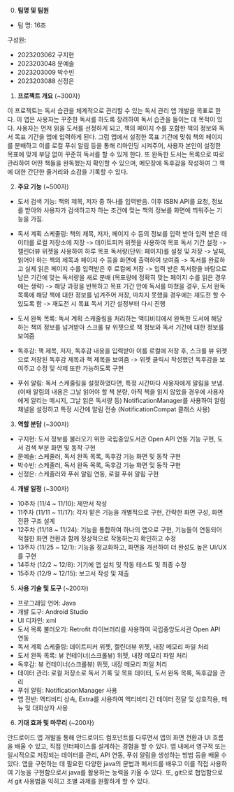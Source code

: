 0. **팀명 및 팀원**

- 팀 명: 16조

구성원: 
- 2023203062 구지현
- 2023203048 문예솔
- 2023203009 박수빈
- 2023203088 신정은

1. **프로젝트 개요** (~300자)

이 프로젝트는 독서 습관을 체계적으로 관리할 수 있는 독서 관리 앱 개발을 목표로 한다. 이 앱은 사용자는 꾸준한 독서를 하도록 장려하여 독서 습관을 들이는 데 목적이 있다. 사용자는 먼저 읽을 도서를 선정하게 되고, 책의 페이지 수를 포함한 책의 정보와 독서 목표 기간을 앱에 입력하게 된다. 그럼 앱에서 설정한 목표 기간에 맞춰 책의 페이지를 분배하고 이를 로컬 푸쉬 알림 등을 통해 리마인딩 시켜주어, 사용자 본인이 설정한 목표에 맞게 부담 없이 꾸준히 독서를 할 수 있게 한다. 또 완독한 도서는 목록으로 따로 관리하여 어떤 책들을 완독했는지 확인할 수 있으며, 메모장에 독후감을 작성하여 그 책에 대한 간단한 줄거리와 소감을 기록할 수 있다.

2. **주요 기능** (~500자)

- 도서 검색 기능: 책의 제목, 저자 중 하나를 입력받음. 이후 ISBN API를 요청, 정보를 받아와 사용자가 검색하고자 하는 조건에 맞는 책의 정보를 화면에 띄워주는 기능을 가짐.

- 독서 계획 스케줄링: 책의 제목, 저자, 페이지 수 등의 정보를 입력 받아 입력 받은 데이터를 로컬 저장소에 저장 -> 데이트피커 위젯을 사용하여 목표 독서 기간 설정 ->  캘린더뷰 위젯을 사용하여 하루 목표 독서량(단위: 페이지)를 설정 및 저장 -> 날짜, 읽어야 하는 책의 제목과 페이지 수 등을 화면에 출력하여 보여줌 -> 독서를 완료하고 실제 읽은 페이지 수를 입력받은 후 로컬에 저장 -> 입력 받은 독서량을 바탕으로 남은 기간에 맞는 독서량을 새로 분배 (목표량에 정확히 맞는 페이지 수를 읽은 경우에는 생략) -> 해당 과정을 반복하고 목표 기간 안에 독서를 마쳤을 경우, 도서 완독 목록에 해당 책에 대한 정보를 넘겨주어 저장, 마치지 못했을 경우에는 재도전 할 수 있도록 함 -> 재도전 시 목표 독서 기간 설정부터 다시 진행

- 도서 완독 목록: 독서 계획 스케줄링을 처리하는 액티비티에서 완독한 도서에 해당하는 책의 정보를 넘겨받아 스크롤 뷰 위젯으로 책 정보와 독서 기간에 대한 정보를 보여줌

- 독후감: 책 제목, 저자, 독후감 내용을 입력받아 이를 로컬에 저장 후, 스크롤 뷰 위젯으로 저장된 독후감 제목과 책 제목을 보여줌 -> 위젯 클릭시 작성했던 독후감을 보여주고 수정 및 삭제 또한 가능하도록 구현

- 푸쉬 알림: 독서 스케줄링을 설정하였다면, 특정 시간마다 사용자에게 알림을 보냄. (이때 알림의 내용은 그날 읽어야 할 책 분량, 아직 책을 읽지 않았을 경우에 사용자에게 알리는 메시지, 그날 읽은 독서량 등) NotificationManager를 사용하여 알림 채널을 설정하고 특정 시간에 알림 전송 (NotificationCompat 클래스 사용) 

3. **역할 분담** (~300자)

- 구지현: 도서 정보를 불러오기 위한 국립중앙도서관 Open API 연동 기능 구현, 도서 검색 부분 화면 및 동작 구현
- 문예솔: 스케줄러, 독서 완독 목록, 독후감 기능 화면 및 동작 구현
- 박수빈: 스케줄러, 독서 완독 목록, 독후감 기능 화면 및 동작 구현
- 신정은: 스케줄러와 푸쉬 알림 연동, 로컬 푸쉬 알림 구현

4. **개발 일정** (~300자)

- 10주차 (11/4 ~ 11/10): 제안서 작성
- 11주차 (11/11 ~ 11/17): 각자 맡은 기능을 개별적으로 구현, 간략한 화면 구성, 화면 전환 구조 설계
- 12주차 (11/18 ~ 11/24): 기능을 통합하여 하나의 앱으로 구현, 기능들이 연동되어 적절한 화면 전환과 함께 정상적으로 작동하는지 확인하고 수정
- 13주차 (11/25 ~ 12/1): 기능을 정교화하고, 화면을 개선하여 더 완성도 높은 UI/UX를 구현
- 14주차 (12/2 ~ 12/8): 기기에 앱 설치 및 작동 테스트 및 최종 수정
- 15주차 (12/9 ~ 12/15): 보고서 작성 및 제출

5. **사용 기술 및 도구** (~200자)

- 프로그래밍 언어: Java
- 개발 도구: Android Studio
- UI 디자인: xml
- 도서 목록 불러오기: Retrofit 라이브러리를 사용하여 국립중앙도서관 Open API 연동
- 독서 계획 스케줄링: 데이트피커 위젯, 캘린더뷰 위젯, 내장 메모리 파일 처리
- 도서 완독 목록: 뷰 컨테이너(스크롤뷰) 위젯, 내장 메모리 파일 처리
- 독후감: 뷰 컨테이너(스크롤뷰) 위젯, 내장 메모리 파일 처리
- 데이터 관리: 로컬 저장소로 독서 기록 및 목표 데이터, 도서 완독 목록, 독후감을 관리
- 푸쉬 알림: NotificationManager 사용
- 앱 전반: 액티비티 상속, Extra를 사용하여 액티비티 간 데이터 전달 및 상호작용, 메뉴 및 대화상자 사용

6. **기대 효과 및 마무리** (~200자)

안드로이드 앱 개발을 통해 안드로이드 컴포넌트를 다루면서 앱의 화면 전환과 UI 흐름을 배울 수 있고, 직접 인터페이스를 설계하는 경험을 할 수 있다. 앱 내에서 영구적 또는 일시적으로 저장되는 데이터를 관리, API 연동, 푸쉬 알림을 생성하는 방법 등을 배울 수 있다. 앱을 구현하는 데 필요한 다양한 java의 문법과 메서드를 배우고 이를 직접 사용하여 기능을 구현함으로서 java를 활용하는 능력을 키울 수 있다. 또, git으로 협업함으로서 git 사용법을 익히고 조별 과제를 원활하게 할 수 있다.
